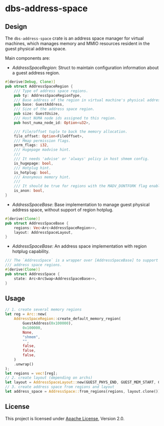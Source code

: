 # dbs-address-space

## Design

The `dbs-address-space` crate is an address space manager for virtual machines, which manages memory and MMIO resources resident in the guest physical address space.

Main components are:
- *AddressSpaceRegion*: Struct to maintain configuration information about a guest address region.
```rust
#[derive(Debug, Clone)]
pub struct AddressSpaceRegion {
    /// Type of address space regions.
    pub ty: AddressSpaceRegionType,
    /// Base address of the region in virtual machine's physical address space.
    pub base: GuestAddress,
    /// Size of the address space region.
    pub size: GuestUsize,
    /// Host NUMA node ids assigned to this region.
    pub host_numa_node_id: Option<u32>,

    /// File/offset tuple to back the memory allocation.
    file_offset: Option<FileOffset>,
    /// Mmap permission flags.
    perm_flags: i32,
    /// Hugepage madvise hint.
    ///
    /// It needs 'advise' or 'always' policy in host shmem config.
    is_hugepage: bool,
    /// Hotplug hint.
    is_hotplug: bool,
    /// Anonymous memory hint.
    ///
    /// It should be true for regions with the MADV_DONTFORK flag enabled.
    is_anon: bool,
}
```
- *AddressSpaceBase*: Base implementation to manage guest physical address space, without support of region hotplug.
```rust
#[derive(Clone)]
pub struct AddressSpaceBase {
    regions: Vec<Arc<AddressSpaceRegion>>,
    layout: AddressSpaceLayout,
}
```
- *AddressSpaceBase*: An address space implementation with region hotplug capability.
```rust
/// The `AddressSpace` is a wrapper over [AddressSpaceBase] to support hotplug of
/// address space regions.
#[derive(Clone)]
pub struct AddressSpace {
    state: Arc<ArcSwap<AddressSpaceBase>>,
}
```

## Usage
```rust
// 1. create several memory regions
let reg = Arc::new(
    AddressSpaceRegion::create_default_memory_region(
        GuestAddress(0x100000),
        0x100000,
        None,
        "shmem",
        "",
        false,
        false,
        false,
    )
    .unwrap()
);
let regions = vec![reg];
// 2. create layout (depending on archs)
let layout = AddressSpaceLayout::new(GUEST_PHYS_END, GUEST_MEM_START, GUEST_MEM_END);
// 3. create address space from regions and layout
let address_space = AddressSpace::from_regions(regions, layout.clone());
```

## License

This project is licensed under [Apache License](http://www.apache.org/licenses/LICENSE-2.0), Version 2.0.
